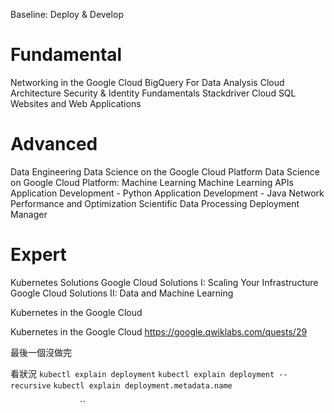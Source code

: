 Baseline: Deploy & Develop


# Fundamental
Networking in the Google Cloud
BigQuery For Data Analysis
Cloud Architecture
Security & Identity Fundamentals
Stackdriver
Cloud SQL
Websites and Web Applications


# Advanced
Data Engineering
Data Science on the Google Cloud Platform
Data Science on Google Cloud Platform: Machine Learning
Machine Learning APIs
Application Development - Python
Application Development - Java
Network Performance and Optimization
Scientific Data Processing
Deployment Manager

# Expert
Kubernetes Solutions
Google Cloud Solutions I: Scaling Your Infrastructure
Google Cloud Solutions II: Data and Machine Learning



Kubernetes in the Google Cloud


Kubernetes in the Google Cloud
https://google.qwiklabs.com/quests/29

最後一個沒做完  



看狀況
`kubectl explain deployment`
`kubectl explain deployment --recursive`
`kubectl explain deployment.metadata.name`


``
``
``
``
``
``
``
``
``
``
``
``
``
``
``
``
``
``
``
``
``

